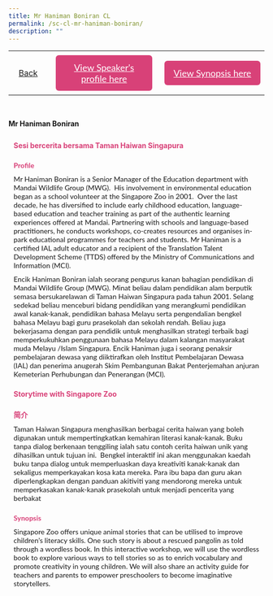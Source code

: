 ```yaml
---
title: Mr Haniman Boniran CL
permalink: /sc-cl-mr-haniman-boniran/
description: ""
---
```

<style>
  .video-container {
  position: relative;
  width: 100%;
  overflow: hidden;
  padding-top: 56.25%; 
}
.responsive-iframe {
  position: absolute;
  top: 0;
  left: 0;
  bottom: 0;
  right: 0;
  width: 100%;
  height: 100%;
  border: none;
}
.btntop {
    position: fixed;
    float: right;
    bottom: 20px;
    right: 80px;
    z-index: 99;
    boder: none;
    background-color: #3bb9ff;
    cursor: pointer;
    padding: 15px;
    boder-radius: 4px;
    color: #fff;
    font-weight: 600;
}
    .btn1,.btn2{
      font-size: 18px;
    font-family: Lato,sans-serif;
    background-color: #d84178;
    padding: 13px 13px;
    border-radius: 6px;
    text-align: center;
    display: block;
    margin-left: 8px;
  }
  @media only screen and (max-width: 600px){ 
  .btn1,.btn2{
   margin-left: -6px;
    padding: 1px 8px;
  }
  }
   .btn1:hover {
background-color: lightgrey;!important;
}
 .btn2:hover {
background-color: lightgrey;!important;
}
.content a {
margin-bottom:0rem;
text-decoration:none;
}
  img {
height:auto;
max-width:100%;
}
</style>


<table>
  <tbody><tr>   
        <td style="border: none;
  text-align: left;padding: 20px;">
<a href="/chinese-session">Back</a>
</td>
    <td style="border: none;
  text-align: left;padding: 8px;width: 43%;"> <a href="#C1" class="btn1" style="color:#fff;">View Speaker's profile here</a> </td>
    <td style="border: none;
  text-align: left;padding: 8px;width: 43%;">
      <a href="#C2" class="btn2" style="color:#fff;">  View Synopsis here</a>
    </td>
    </tr>
</tbody></table><br>

 <p> <strong>Mr Haniman Boniran</strong><br></p>
  <h4 style="padding-top:12px;margin:10px;color:#d84178;">Sesi bercerita bersama Taman Haiwan Singapura</h4>
	
 <h4 id="C1" style="padding-top:12px;margin:10px;color:#d84178;font-family:Lato,sans-serif;">Profile</h4>

<p style="margin:10px;font-family: Lato,sans-serif;">
Mr Haniman Boniran is a Senior Manager of the Education department with Mandai Wildlife Group (MWG). &nbsp;His involvement in environmental education began as a school volunteer at the Singapore Zoo in 2001. &nbsp;Over the last decade, he has diversified to include early childhood education, language-based education and teacher training as part of the authentic learning experiences offered at Mandai. Partnering with schools and language-based practitioners, he conducts workshops, co-creates resources and organises in-park educational programmes for teachers and students. Mr Haniman is a certified IAL adult educator and a recipient of the Translation Talent Development Scheme (TTDS) offered by the Ministry of Communications and Information (MCI).</p>
<p style="margin:10px;font-family: Lato,sans-serif;">
Encik Haniman Boniran ialah seorang pengurus kanan bahagian pendidikan di Mandai Wildlife Group (MWG). Minat beliau dalam pendidikan alam berputik semasa bersukarelawan di Taman Haiwan Singapura pada tahun 2001. Selang sedekad beliau menceburi bidang pendidikan yang merangkumi pendidikan awal kanak-kanak, pendidikan bahasa Melayu serta pengendalian bengkel bahasa Melayu bagi guru prasekolah dan sekolah rendah. Beliau juga bekerjasama dengan para pendidik untuk menghasilkan strategi terbaik bagi memperkukuhkan penggunaan bahasa Melayu dalam kalangan masyarakat muda Melayu /Islam Singapura. Encik Haniman juga i seorang penaksir pembelajaran dewasa yang diiktirafkan oleh Institut Pembelajaran Dewasa (IAL) dan penerima anugerah Skim Pembangunan Bakat Penterjemahan anjuran Kemeterian Perhubungan dan Penerangan (MCI).
</p>

<h4 style="padding-top:12px;margin:10px;color:#d84178;">Storytime with Singapore Zoo</h4>

<h4 id="C2" style="padding-top:12px;margin:10px;color:#d84178;font-family:Lato,sans-serif;">简介</h4> 
<p style="margin:10px;font-family: Lato,sans-serif;">
Taman Haiwan Singapura menghasilkan berbagai cerita haiwan yang boleh digunakan untuk mempertingkatkan kemahiran literasi kanak-kanak. Buku tanpa dialog berkenaan tenggiling ialah satu contoh cerita haiwan unik yang dihasilkan untuk tujuan ini.&nbsp;
Bengkel interaktif ini akan menggunakan kaedah buku tanpa dialog untuk memperluaskan daya kreativiti kanak-kanak dan sekaligus memperkayakan kosa kata mereka. Para ibu bapa dan guru akan diperlengkapkan dengan panduan akitiviti yang mendorong mereka untuk memperkasakan kanak-kanak prasekolah untuk menjadi pencerita yang berbakat
</p>
	
<h4 id="C2" style="padding-top:12px;margin:10px;color:#d84178;font-family:Lato,sans-serif;">Synopsis</h4> 
<p style="margin:10px;font-family: Lato,sans-serif;">
Singapore Zoo offers unique animal stories that can be utilised to improve children’s literacy skills. One such story is about a rescued pangolin as told through a wordless book. In this interactive workshop, we will use the wordless book to explore various ways to tell stories so as to enrich vocabulary and promote creativity in young children. We will also share an activity guide for teachers and parents to empower preschoolers to become imaginative storytellers.</p>